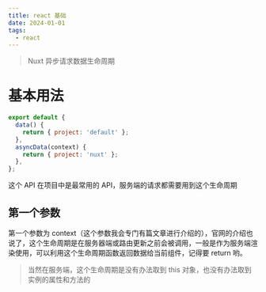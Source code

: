 ```yaml
---
title: react 基础
date: 2024-01-01
tags:
  - react
---
```


> Nuxt 异步请求数据生命周期

# 基本用法

```javascript
export default {
  data() {
    return { project: 'default' };
  },
  asyncData(context) {
    return { project: 'nuxt' };
  },
};
```

这个 API 在项目中是最常用的 API，服务端的请求都需要用到这个生命周期

## 第一个参数

第一个参数为 context（这个参数我会专门有篇文章进行介绍的），官网的介绍也说了，这个生命周期是在服务器端或路由更新之前会被调用，一般是作为服务端渲染使用，可以利用这个生命周期函数返回数据给当前组件，记得要 return 哟。

> 当然在服务端，这个生命周期是没有办法取到 this 对象，也没有办法取到实例的属性和方法的
